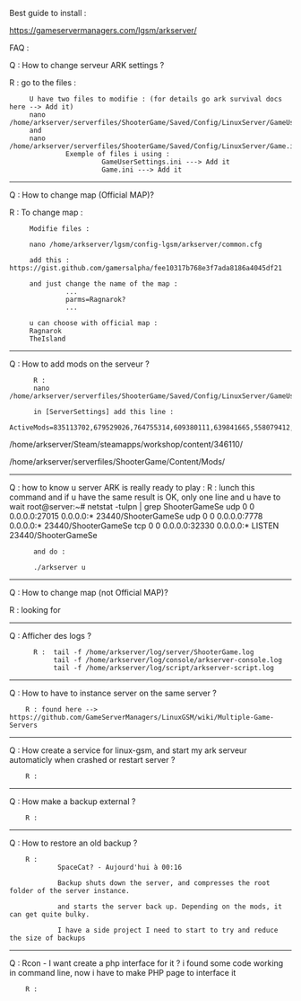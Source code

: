 Best guide to install : 

https://gameservermanagers.com/lgsm/arkserver/

FAQ : 

Q : How to change serveur ARK settings ?

R : go to the files : 

         U have two files to modifie : (for details go ark survival docs here --> Add it)
         nano /home/arkserver/serverfiles/ShooterGame/Saved/Config/LinuxServer/GameUserSettings.ini
         and
         nano /home/arkserver/serverfiles/ShooterGame/Saved/Config/LinuxServer/Game.ini
                  Exemple of files i using : 
                           GameUserSettings.ini ---> Add it
                           Game.ini ---> Add it
-----
Q : How to change map (Official MAP)?

R : To change map : 

         Modifie files : 

         nano /home/arkserver/lgsm/config-lgsm/arkserver/common.cfg

         add this : https://gist.github.com/gamersalpha/fee10317b768e3f7ada8186a4045df21

         and just change the name of the map : 
                  ...
                  parms=Ragnarok?
                  ...

         u can choose with official map :
         Ragnarok
         TheIsland

-----
Q : How to add mods on the serveur ?

          R : 
          nano /home/arkserver/serverfiles/ShooterGame/Saved/Config/LinuxServer/GameUserSettings.ini

          in [ServerSettings] add this line : 
                    ActiveMods=835113702,679529026,764755314,609380111,639841665,558079412,731604991,768494420ls 

/home/arkserver/Steam/steamapps/workshop/content/346110/

/home/arkserver/serverfiles/ShooterGame/Content/Mods/


-----
Q : how to know u server ARK is really ready to play : 
          R : lunch this command and if u have the same result is OK, only one line and u have to wait
root@server:~# netstat -tulpn | grep ShooterGameSe
udp        0      0 0.0.0.0:27015           0.0.0.0:*                           23440/ShooterGameSe
udp        0      0 0.0.0.0:7778            0.0.0.0:*                           23440/ShooterGameSe
tcp        0      0 0.0.0.0:32330           0.0.0.0:*               LISTEN      23440/ShooterGameSe

          and do : 

          ./arkserver u


-----
Q : How to change map (not Official MAP)?

R : looking for


-----
Q : Afficher des logs ?

          R :  tail -f /home/arkserver/log/server/ShooterGame.log
               tail -f /home/arkserver/log/console/arkserver-console.log
               tail -f /home/arkserver/log/script/arkserver-script.log

-----

Q : How to have to instance server on the same server ?


        R : found here --> https://github.com/GameServerManagers/LinuxGSM/wiki/Multiple-Game-Servers


-----

Q : How create a service for linux-gsm, and start my ark serveur automaticly when crashed or restart server ?

        R : 
-----

Q : How make a backup external ?

        R : 
-----

Q : How to restore an old backup ? 

        R : 
                SpaceCat? - Aujourd'hui à 00:16

                Backup shuts down the server, and compresses the root folder of the server instance.

                and starts the server back up. Depending on the mods, it can get quite bulky.

                I have a side project I need to start to try and reduce the size of backups

-----

Q : Rcon - I want create a php interface for it ? i found some code working in command line, now i have to make PHP page to interface it

        R : 




